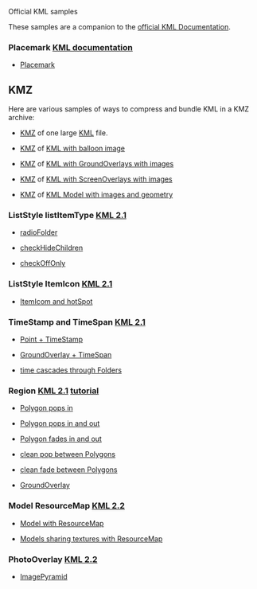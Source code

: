 Official KML samples

These samples are a companion to the [official KML Documentation](http://code.google.com/apis/kml).

### Placemark [KML documentation](http://code.google.com/apis/kml/documentation/kml_tags_21.html#placemark) ###

  * [Placemark](http://kml-samples.googlecode.com/svn/trunk/kml/Placemark/placemark.kml)

## KMZ ##

Here are various samples of ways to compress and bundle KML in a KMZ archive:

  * [KMZ](http://kml-samples.googlecode.com/svn/trunk/kml/time/time-stamp-point.kmz) of one large  [KML](http://kml-samples.googlecode.com/svn/trunk/kml/time/time-stamp-point.kml) file.

  * [KMZ](http://kml-samples.googlecode.com/svn/trunk/kml/kmz/balloon/balloon-image-rel.kmz) of [KML with balloon image](http://kml-samples.googlecode.com/svn/trunk/kml/kmz/balloon/balloon-image-rel.kml)

  * [KMZ](http://kml-samples.googlecode.com/svn/trunk/kml/Region/GroundOverlay/usa-ca-sf.kmz) of [KML with GroundOverlays with images](http://kml-samples.googlecode.com/svn/trunk/kml/Region/GroundOverlay/usa-ca-sf.kml)

  * [KMZ](http://kml-samples.googlecode.com/svn/trunk/kml/Region/ScreenOverlay/continents.kmz) of [KML with ScreenOverlays with images](http://kml-samples.googlecode.com/svn/trunk/kml/Region/ScreenOverlay/continents.kml)

  * [KMZ](http://kml-samples.googlecode.com/svn/trunk/kml/Model/ResourceMap/macky-alt.kmz) of [KML Model with images and geometry](http://kml-samples.googlecode.com/svn/trunk/kml/Model/ResourceMap/macky-alt.kml)

### ListStyle listItemType [KML 2.1](http://code.google.com/apis/kml/documentation/kml_tags_21.html#liststyle) ###

  * [radioFolder](http://kml-samples.googlecode.com/svn/trunk/kml/ListStyle/radio-folder.kml)

  * [checkHideChildren](http://kml-samples.googlecode.com/svn/trunk/kml/ListStyle/radio-hide-children.kml)

  * [checkOffOnly](http://kml-samples.googlecode.com/svn/trunk/kml/ListStyle/check-off-only.kml)

### ListStyle ItemIcon [KML 2.1](http://code.google.com/apis/kml/documentation/kml_tags_21.html#itemicon) ###

  * [ItemIcom and hotSpot](http://kml-samples.googlecode.com/svn/trunk/kml/ListStyle/item-icon-hotspot.kml)

### TimeStamp and TimeSpan [KML 2.1](http://code.google.com/apis/kml/documentation/kml_tags_21.html#timeprimitive) ###

  * [Point + TimeStamp](http://kml-samples.googlecode.com/svn/trunk/kml/time/time-stamp-point.kml)

  * [GroundOverlay + TimeSpan](http://kml-samples.googlecode.com/svn/trunk/kml/time/time-span-overlay.kml)

  * [time cascades through Folders](http://kml-samples.googlecode.com/svn/trunk/kml/time/time-inherits.kml)

### Region [KML 2.1](http://code.google.com/apis/kml/documentation/kml_tags_21.html#region) [tutorial](http://code.google.com/apis/kml/documentation/kml_21tutorial.html#workingregions) ###

  * [Polygon pops in](http://kml-samples.googlecode.com/svn/trunk/kml/Region/polygon-simple.kml)

  * [Polygon pops in and out](http://kml-samples.googlecode.com/svn/trunk/kml/Region/polygon-min-max.kml)

  * [Polygon fades in and out](http://kml-samples.googlecode.com/svn/trunk/kml/Region/polygon-fade.kml)

  * [clean pop between Polygons](http://kml-samples.googlecode.com/svn/trunk/kml/Region/polygon-swap-pop.kml)

  * [clean fade between Polygons](http://kml-samples.googlecode.com/svn/trunk/kml/Region/polygon-swap-fade.kml)

  * [GroundOverlay](http://kml-samples.googlecode.com/svn/trunk/kml/Region/GroundOverlay/usa-ca-sf.kml)


### Model ResourceMap [KML 2.2](http://code.google.com/apis/kml/documentation/kml_tags_beta1.html#resourcemap) ###

  * [Model with ResourceMap](http://kml-samples.googlecode.com/svn/trunk/kml/Model/ResourceMap/macky-normal.kml)

  * [Models sharing textures with ResourceMap](http://kml-samples.googlecode.com/svn/trunk/kml/Model/ResourceMap/shared-textures/shared-textures.kml)


### PhotoOverlay [KML 2.2](http://code.google.com/apis/kml/documentation/kml_tags_beta1.html#photooverlay) ###

  * [ImagePyramid](http://kml-samples.googlecode.com/svn/trunk/kml/PhotoOverlay/ImagePyramid/space-needle.kml)